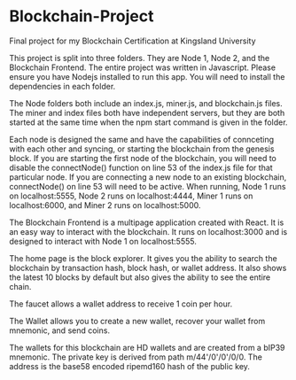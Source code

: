 # Blockchain-Project
Final project for my Blockchain Certification at Kingsland University

This project is split into three folders. They are Node 1, Node 2, and the Blockchain Frontend. The entire project was written in Javascript. Please ensure you have Nodejs installed to run this app. You will need to install the dependencies in each folder.

The Node folders both include an index.js, miner.js, and blockchain.js files. The miner and index files both have independent servers, but they are both started at the same time when the npm start command is given in the folder.

Each node is designed the same and have the capabilities of connceting with each other and syncing, or starting the blockchain from the genesis block. If you are starting the first node of the blockchain, you will need to disable the connectNode() function on line 53 of the index.js file for that particular node. If you are connecting a new node to an existing blockchain, connectNode() on line 53 will need to be active. When running, Node 1 runs on localhost:5555, Node 2 runs on localhost:4444, Miner 1 runs on localhost:6000, and Miner 2 runs on localhost:5000. 

The Blockchain Frontend is a multipage application created with React. It is an easy way to interact with the blockchain. It runs on localhost:3000 and is designed to interact with Node 1 on localhost:5555.

The home page is the block explorer. It gives you the ability to search the blockchain by transaction hash, block hash, or wallet address. It also shows the latest 10 blocks by default but also gives the ability to see the entire chain.

The faucet allows a wallet address to receive 1 coin per hour.

The Wallet allows you to create a new wallet, recover your wallet from mnemonic, and send coins.

The wallets for this blockchain are HD wallets and are created from a bIP39 mnemonic. The private key is derived from path m/44'/0'/0'/0/0. The address is the base58 encoded ripemd160 hash of the public key. 
